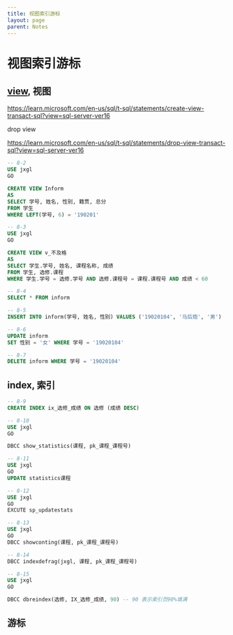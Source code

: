 ```yaml
---
title: 视图索引游标
layout: page
parent: Notes
---
```


# 视图索引游标

## [view](https://learn.microsoft.com/en-us/sql/relational-databases/views/views?view=sql-server-ver16), 视图

https://learn.microsoft.com/en-us/sql/t-sql/statements/create-view-transact-sql?view=sql-server-ver16

drop view

https://learn.microsoft.com/en-us/sql/t-sql/statements/drop-view-transact-sql?view=sql-server-ver16

```sql
-- 8-2
USE jxgl
GO

CREATE VIEW Inform
AS
SELECT 学号, 姓名, 性别, 籍贯, 总分
FROM 学生
WHERE LEFT(学号, 6) = '190201'
```

```sql
-- 8-3
USE jxgl
GO

CREATE VIEW v_不及格
AS
SELECT 学生.学号, 姓名, 课程名称, 成绩
FROM 学生, 选修.课程
WHERE 学生.学号 = 选修.学号 AND 选修.课程号 = 课程.课程号 AND 成绩 < 60
```

```sql
-- 8-4
SELECT * FROM inform

-- 8-5
INSERT INTO inform(学号, 姓名, 性别) VALUES ('19020104', '马后炮', '男')

-- 8-6
UPDATE inform
SET 性别 = '女' WHERE 学号 = '19020104'

-- 8-7
DELETE inform WHERE 学号 = '19020104'
```

## index, 索引

```sql
-- 8-9
CREATE INDEX ix_选修_成绩 ON 选修 (成绩 DESC)

-- 8-10
USE jxgl
GO

DBCC show_statistics(课程, pk_课程_课程号)

-- 8-11
USE jxgl
GO
UPDATE statistics课程

-- 8-12
USE jxgl
GO
EXCUTE sp_updatestats

-- 8-13
USE jxgl
GO
DBCC showconting(课程, pk_课程_课程号)

-- 8-14
DBCC indexdefrag(jxgl, 课程, pk_课程_课程号)

-- 8-15
USE jxgl
GO

DBCC dbreindex(选修, IX_选修_成绩, 90) -- 90 表示索引页90%填满                 
```

## 游标